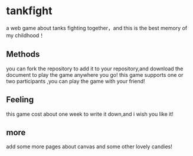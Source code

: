 # tankfight
a web game about tanks fighting together，and this is the best memory of my childhood！ 


## Methods

you can fork the repository to add it to your repository,and download the document to play the game anywhere you go!
this game supports  one or two participants ,you can play the game with your friend!

## Feeling

this game cost about one week to write it down,and i wish you like it!

## more

add some more pages about canvas and some other lovely candies!


